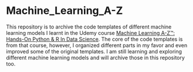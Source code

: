 # Machine_Learning_A-Z

This repository is to archive the code templates of different machine learning models I learnt in the Udemy course [Machine Learning A-Z™: Hands-On Python & R In Data Science](https://www.udemy.com/machinelearning/). The core of the code templates is from that course, however, I organized different parts in my favor and even improved some of the original templates. I am still learning and exploring different machine learning models and will archive those in this repository too. 
